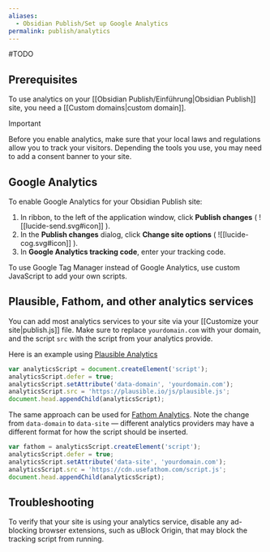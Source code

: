 ```yaml
---
aliases:
  - Obsidian Publish/Set up Google Analytics
permalink: publish/analytics
---
```

#TODO
## Prerequisites

To use analytics on your [[Obsidian Publish/Einführung|Obsidian Publish]] site, you need a [[Custom domains|custom domain]].

> [!important]
> Before you enable analytics, make sure that your local laws and regulations allow you to track your visitors. Depending the tools you use, you may need to add a consent banner to your site.

## Google Analytics

To enable Google Analytics for your Obsidian Publish site:

1. In ribbon, to the left of the application window, click **Publish changes** ( ![[lucide-send.svg#icon]] ).
2. In the **Publish changes** dialog, click **Change site options** ( ![[lucide-cog.svg#icon]] ).
3. In **Google Analytics tracking code**, enter your tracking code.

To use Google Tag Manager instead of Google Analytics, use custom JavaScript to add your own scripts.

## Plausible, Fathom, and other analytics services

You can add most analytics services to your site via your [[Customize your site|publish.js]] file. Make sure to replace `yourdomain.com` with your domain, and the script `src` with the script from your analytics provide.

Here is an example using [Plausible Analytics](https://plausible.io/)

```js
var analyticsScript = document.createElement('script');
analyticsScript.defer = true;
analyticsScript.setAttribute('data-domain', 'yourdomain.com');
analyticsScript.src = 'https://plausible.io/js/plausible.js';
document.head.appendChild(analyticsScript);
```

 The same approach can be used for [Fathom Analytics](https://usefathom.com/). Note the change from `data-domain` to `data-site` — different analytics providers may have a different format for how the script should be inserted.

```javascript
var fathom = analyticsScript.createElement('script');
analyticsScript.defer = true;
analyticsScript.setAttribute('data-site', 'yourdomain.com');
analyticsScript.src = 'https://cdn.usefathom.com/script.js';
document.head.appendChild(analyticsScript);
```

## Troubleshooting

To verify that your site is using your analytics service, disable any ad-blocking browser extensions, such as uBlock Origin, that may block the tracking script from running.
